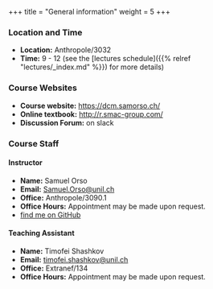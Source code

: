 +++
title = "General information"
weight = 5
+++

### Location and Time

- **Location:** Anthropole/3032
- **Time:** 9 - 12 (see the [lectures schedule]({{% relref "lectures/_index.md" %}}) for more details)

### Course Websites

* **Course website:**  <https://dcm.samorso.ch/>
* **Online textbook:**  <http://r.smac-group.com/>
* **Discussion Forum:** on slack

### Course Staff

#### Instructor

- **Name:** Samuel Orso
- **Email:** [Samuel.Orso@unil.ch](mailto:Samuel.Orso@unil.ch)
- **Office:** Anthropole/3090.1
- **Office Hours:** Appointment may be made upon request.
- <i class='fab fa-github'></i> [find me on GitHub](https://github.com/samorso)

#### Teaching Assistant 

- **Name:** Timofei Shashkov
- **Email:** [timofei.shashkov@unil.ch](mailto:timofei.shashkov@unil.ch)
- **Office:** Extranef/134
- **Office Hours:** Appointment may be made upon request.
